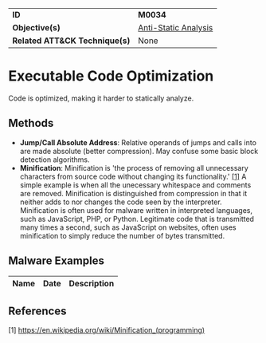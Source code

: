 |||
|---------|------------------------|
|**ID**|**M0034**|
|**Objective(s)**| [Anti-Static Analysis](https://github.com/MAECProject/malware-behaviors/tree/master/anti-static-analysis)|
|**Related ATT&CK Technique(s)**|None|


Executable Code Optimization
============================
Code is optimized, making it harder to statically analyze.

Methods
-------
* **Jump/Call Absolute Address**: Relative operands of jumps and calls into are made absolute (better compression). May confuse some basic block detection algorithms.
* **Minification**: Minification is 'the process of removing all unnecessary characters from source code without changing its functionality.' [[1]](#1) A simple example is when all the unecessary whitespace and comments are removed. Minification is distinguished from compression in that it neither adds to nor changes the code seen by the interpreter. Minification is often used for malware written in interpreted languages, such as JavaScript, PHP, or Python. Legitimate code that is transmitted many times a second, such as JavaScript on websites, often uses minification to simply reduce the number of bytes transmitted.
   
Malware Examples
----------------
|Name|Date|Description|
|-----------------------------|--------|-----------------------------|

References
----------
<a name="1">[1]</a> https://en.wikipedia.org/wiki/Minification_(programming)